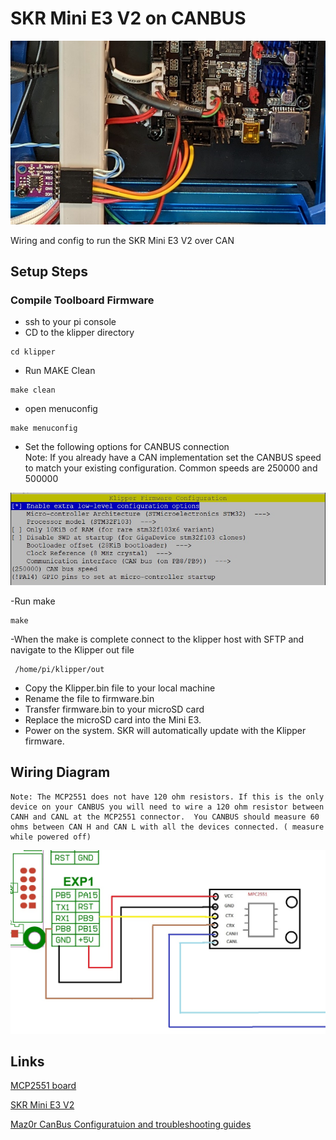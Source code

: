 # SKR Mini E3 V2 on CANBUS

![Wiringimage](/images/SKR_E3_V2_CAN_Wires.jpg)      

Wiring and config to run the SKR Mini E3 V2 over CAN

## Setup Steps

### Compile Toolboard Firmware
- ssh to your pi console
- CD to the klipper directory
```
cd klipper
```
- Run MAKE Clean
```
make clean
```
- open menuconfig
```
make menuconfig
```
- Set the following options for CANBUS connection  
    Note: If you already have a CAN implementation set the CANBUS speed to match your existing configuration. Common speeds are 250000 and 500000

![Config](/images/SKRE3V2_menuconfig.jpg)

-Run make
```
make
```
-When the make is complete connect to the klipper host with SFTP and 
navigate to the Klipper out file
```
 /home/pi/klipper/out
```
- Copy the Klipper.bin file to your local machine 
- Rename the file to firmware.bin
- Transfer firmware.bin to your microSD card
- Replace the microSD card into the Mini E3.
- Power on the system. SKR will automatically update with the Klipper firmware.

## Wiring Diagram

    Note: The MCP2551 does not have 120 ohm resistors. If this is the only device on your CANBUS you will need to wire a 120 ohm resistor between CANH and CANL at the MCP2551 connector.  You CANBUS should measure 60 ohms between CAN H and CAN L with all the devices connected. ( measure while powered off) 

![Wiring](/images/SKR_E3_V2_CAN_wiring.jpg)      


## Links  

  [MCP2551 board](https://www.aliexpress.com/item/2255800362518857.html?spm=a2g0o.order_list.0.0.21ef1802WJAiGd)
  
  [SKR Mini E3 V2](https://github.com/bigtreetech/BIGTREETECH-SKR-mini-E3/tree/master/hardware/BTT%20SKR%20MINI%20E3%20V2.0/Hardware)
  
  [Maz0r CanBus Configuratuion and troubleshooting guides](https://maz0r.github.io/klipper_canbus/)
